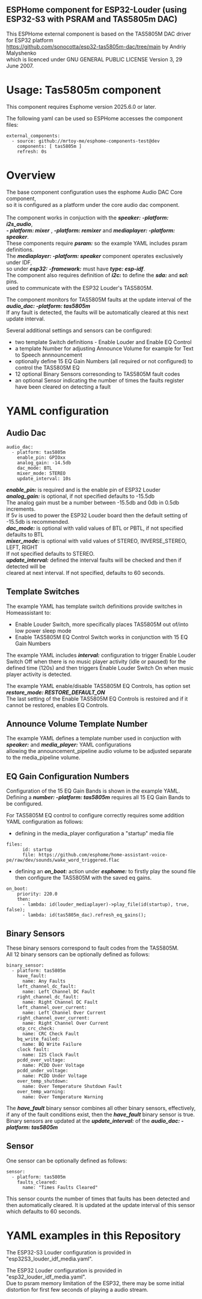 
## ESPHome component for ESP32-Louder (using ESP32-S3 with PSRAM and TAS5805m DAC)

This ESPHome external component is based on the TAS5805M DAC driver for ESP32 platform<BR>
https://github.com/sonocotta/esp32-tas5805m-dac/tree/main by Andriy Malyshenko<BR>
which is licenced under GNU GENERAL PUBLIC LICENSE Version 3, 29 June 2007.


# Usage: Tas5805m component
This component requires Esphome version 2025.6.0 or later.

The following yaml can be used so ESPHome accesses the component files:
```
external_components:
  - source: github://mrtoy-me/esphome-components-test@dev
    components: [ tas5805m ]
    refresh: 0s
```

# Overview
The base component configuration uses the esphome Audio DAC Core component,<BR>
so it is configured as a platform under the core audio dac component.<BR><BR>
The component works in conjuction with the ***speaker:*** ***-platform: i2s_audio***,<BR>
***- platform: mixer*** , ***-platform: remixer*** and ***mediaplayer: -platform: speaker***.<BR>
These components require ***psram:*** so the example YAML includes psram definitions.<BR>
The ***mediaplayer: -platform: speaker*** component operates exclusively under IDF,<BR>
so under ***esp32:*** ***-framework:*** must have ***type: esp-idf***.<BR>
The component also requires definition of ***i2c:*** to define the ***sda:*** and ***scl:*** pins.<BR>
used to communicate with the ESP32 Louder's TAS5805M.<BR>

The component monitors for TAS5805M faults at the update interval of the ***audio_dac: -platform: tas5805m***<BR>
If any fault is detected, the faults will be automatically cleared at this next update interval.<BR>

Several additional settings and sensors can be configured:
- two template Switch definitions - Enable Louder and Enable EQ Control
- a template Number for adjusting Announce Volume for example for Text to Speech annnouncement
- optionally define 15 EQ Gain Numbers (all required or not configured) to control the TAS5805M EQ
- 12 optional Binary Sensors corresonding to TAS5805M fault codes
- an optional Sensor indicating the number of times the faults register have been cleared on detecting a fault

# YAML configuration

## Audio Dac
```
audio_dac:
  - platform: tas5805m
    enable_pin: GPIOxx
    analog_gain: -14.5db
    dac_mode: BTL
    mixer_mode: STEREO
    update_interval: 10s
```
***enable_pin:*** is required and is the enable pin of ESP32 Louder<BR>
***analog_gain:*** is optional, if not specified defaults to -15.5db<BR>
The analog gain must be a number between -15.5db and 0db in 0.5db increments.<BR>
If 5v is used to power the ESP32 Louder board then the default setting of -15.5db is recommended.<BR>
***dac_mode:*** is optional with valid values of BTL or PBTL, if not specified defaults to BTL<BR>
***mixer_mode:*** is optional with valid values of STEREO, INVERSE_STEREO, LEFT, RIGHT<BR>
If not specified defaults to STEREO.<BR>
***update_interval:*** defined the interval faults will be checked and then if detected will be<BR>
cleared at next interval. If not specified, defaults to 60 seconds.<BR>

## Template Switches
The example YAML has template switch definitions provide switches in Homeassistant to:
 - Enable Louder Switch, more specifically places TAS5805M out of/into low power sleep mode
 - Enable TAS5805M EQ Control Switch works in conjunction with 15 EQ Gain Numbers

The example YAML includes ***interval:*** configuration to trigger Enable Louder Switch Off
when there is no music player activity (idle or paused) for the defined time (120s) and
then triggers Enable Louder Switch On when music player activity is detected.

The example YAML enable/disable TAS5805M EQ Controls, has option set ***restore_mode: RESTORE_DEFAULT_ON***<BR>
The last setting of the Enable TAS5805M EQ Controls is restoired and if it cannot be restored, enables EQ Controls.

## Announce Volume Template Number
The example YAML defines a template number used in conjuction with<BR>
***speaker:*** and ***media_player:*** YAML configurations<BR>
allowing the announcement_pipeline audio volume to be adjusted separate to the media_pipeline volume.

## EQ Gain Configuration Numbers
Configuration of the 15 EQ Gain Bands is shown in the example YAML.<BR>
Defining a ***number: -platform: tas5805m*** requires all 15 EQ Gain Bands to be configured.

For TAS5805M EQ control to configure correctly requires some addition YAML configuration as follows:
- defining in the media_player configuration a "startup" media file
```
files:
      id: startup
      file: https://github.com/esphome/home-assistant-voice-pe/raw/dev/sounds/wake_word_triggered.flac
```

- defining an ***on_boot:*** action under ***esphome:*** to firstly play the sound file<BR>
  then configure the TAS5805M with the saved eq gains.
```
on_boot:
    priority: 220.0
    then:
      - lambda: id(louder_mediaplayer)->play_file(id(startup), true, false);
      - lambda: id(tas5805m_dac).refresh_eq_gains();
```
## Binary Sensors
These binary sensors correspond to fault codes from the TAS5805M.<BR>
All 12 binary sensors can be optionally defined as follows:
```
binary_sensor:
  - platform: tas5805m
    have_fault:
      name: Any Faults
    left_channel_dc_fault:
      name: Left Channel DC Fault
    right_channel_dc_fault:
      name: Right Channel DC Fault
    left_channel_over_current:
      name: Left Channel Over Current
    right_channel_over_current:
      name: Right Channel Over Current
    otp_crc_check:
      name: CRC Check Fault
    bq_write_failed:
      name: BQ Write Failure
    clock fault:
      name: I2S Clock Fault
    pcdd_over_voltage:
      name: PCDD Over Voltage
    pcdd_under_voltage:
      name: PCDD Under Voltage
    over_temp_shutdown:
      name: Over Temperature Shutdown Fault
    over_temp_warning:
      name: Over Temperature Warning
```
The ***have_fault*** binary sensor combines all other binary sensors, effectively,<BR>
if any of the fault conditions exist, then the ***have_fault*** binary sensor is true.<BR>
Binary sensors are updated at the ***update_interval:*** of the ***audio_dac: -platform: tas5805m***<BR>

## Sensor
One sensor can be optionally defined as follows:
```
sensor:
  - platform: tas5805m
    faults_cleared:
      name: "Times Faults Cleared"
```
This sensor counts the number of times that faults has been detected and then automatically cleared.
It is updated at the update interval of this sensor which defaults to 60 seconds.

# YAML examples in this Repository
The ESP32-S3 Louder configuration is provided in "esp32S3_louder_idf_media.yaml".<BR>

The ESP32 Louder configuration is provided in "esp32_louder_idf_media.yaml".<BR>
Due to psram memory limitation of the ESP32, there may be some initial distortion for first few seconds of playing a audio stream.